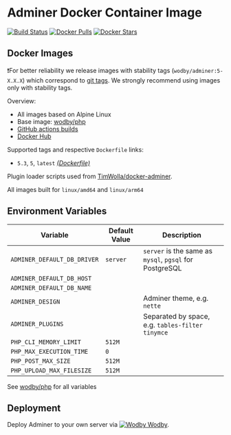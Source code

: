 # Adminer Docker Container Image

[![Build Status](https://github.com/wodby/adminer/workflows/Build%20docker%20image/badge.svg)](https://github.com/wodby/adminer/actions)
[![Docker Pulls](https://img.shields.io/docker/pulls/wodby/adminer.svg)](https://hub.docker.com/r/wodby/adminer)
[![Docker Stars](https://img.shields.io/docker/stars/wodby/adminer.svg)](https://hub.docker.com/r/wodby/adminer)

## Docker Images

❗For better reliability we release images with stability tags (`wodby/adminer:5-X.X.X`) which correspond to [git tags](https://github.com/wodby/adminer/releases). We strongly recommend using images only with stability tags. 

Overview:

- All images based on Alpine Linux
- Base image: [wodby/php](https://github.com/wodby/php)
- [GitHub actions builds](https://github.com/wodby/adminer/actions)  
- [Docker Hub](https://hub.docker.com/r/wodby/adminer)

Supported tags and respective `Dockerfile` links:

- `5.3`, `5`, `latest` [_(Dockerfile)_](https://github.com/wodby/adminer/tree/master/Dockerfile)

Plugin loader scripts used from [TimWolla/docker-adminer](https://github.com/TimWolla/docker-adminer).

All images built for `linux/amd64` and `linux/arm64`

## Environment Variables

| Variable                    | Default Value | Description                                             |
|-----------------------------|---------------|---------------------------------------------------------|
| `ADMINER_DEFAULT_DB_DRIVER` | `server`      | `server` is the same as `mysql`, `pgsql` for PostgreSQL |
| `ADMINER_DEFAULT_DB_HOST`   |               |                                                         |
| `ADMINER_DEFAULT_DB_NAME`   |               |                                                         |
| `ADMINER_DESIGN`            |               | Adminer theme, e.g. `nette`                             |
| `ADMINER_PLUGINS`           |               | Separated by space, e.g. `tables-filter tinymce`        |
| `PHP_CLI_MEMORY_LIMIT`      | `512M`        |                                                         |
| `PHP_MAX_EXECUTION_TIME`    | `0`           |                                                         |
| `PHP_POST_MAX_SIZE`         | `512M`        |                                                         |
| `PHP_UPLOAD_MAX_FILESIZE`   | `512M`        |                                                         |

See [wodby/php](https://github.com/wodby/php) for all variables

## Deployment

Deploy Adminer to your own server via [![Wodby](https://www.google.com/s2/favicons?domain=wodby.com) Wodby](https://wodby.com).
